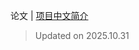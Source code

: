 论文 | [项目中文简介](https://github.com/LJoson/arXiv_daily/blob/main/README_zh-CN.md)

> Updated on 2025.10.31

